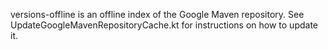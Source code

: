 versions-offline is an offline index of the Google Maven repository. See
UpdateGoogleMavenRepositoryCache.kt for instructions on how to update it.
